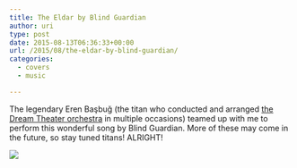 ```yaml
---
title: The Eldar by Blind Guardian
author: uri
type: post
date: 2015-08-13T06:36:33+00:00
url: /2015/08/the-eldar-by-blind-guardian/
categories:
  - covers
  - music

---
```

The legendary Eren Başbuğ (the titan who conducted and arranged [the Dream Theater orchestra][1] in multiple occasions) teamed up with me to perform this wonderful song by Blind Guardian. More of these may come in the future, so stay tuned titans! ALRIGHT!

[![](http://img.youtube.com/vi/hpIf39DgyuU/0.jpg)](https://youtube.com/watch?v=hpIf39DgyuU) 

 [1]: https://www.youtube.com/watch?v=-8ncb21mbJE